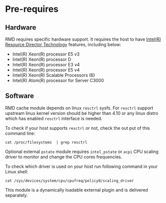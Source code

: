 # Pre-requires

## Hardware

RMD requires specific hardware support. It requires the host to have
[Intel(R) Resource Director Technology][1] features, including below:

[1]: https://www.intel.com/content/www/us/en/architecture-and-technology/resource-director-technology.html

- Intel(R) Xeon(R) processor E5 v3
- Intel(R) Xeon(R) processor D
- Intel(R) Xeon(R) processor E3 v4
- Intel(R) Xeon(R) processor E5 v4
- Intel(R) Xeon(R) Scalable Processors (6)
- Intel(R) Atom(R) processor for Server C3000

## Software

RMD cache module depends on linux `resctrl` sysfs. For `resctrl` support upstream linux kernel version
should be higher than 4.10 or any linux distro which has enabled `resctrl` interface is needed.

To check if your host supports `resctrl` or not, check the out put of this
command line:

```
cat /proc/filesystems  | grep resctrl
```

Optional external `pstate` module requires `intel_pstate` or `acpi` CPU scaling driver to monitor and change the CPU cores frequencies.

To check which driver is used on your host run following command in your Linux shell:

```
cat /sys/devices/system/cpu/cpufreq/policy0/scaling_driver
```

This module is a dynamically loadable external plugin and is delivered separately.